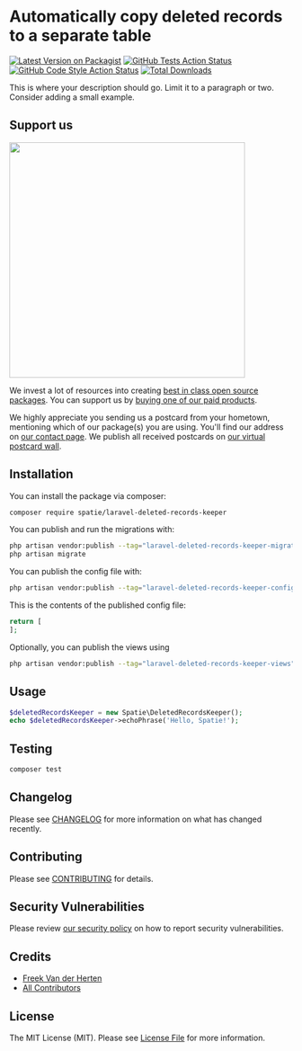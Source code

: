 # Automatically copy deleted records to a separate table

[![Latest Version on Packagist](https://img.shields.io/packagist/v/spatie/laravel-deleted-records-keeper.svg?style=flat-square)](https://packagist.org/packages/spatie/laravel-deleted-records-keeper)
[![GitHub Tests Action Status](https://img.shields.io/github/actions/workflow/status/spatie/laravel-deleted-records-keeper/run-tests.yml?branch=main&label=tests&style=flat-square)](https://github.com/spatie/laravel-deleted-records-keeper/actions?query=workflow%3Arun-tests+branch%3Amain)
[![GitHub Code Style Action Status](https://img.shields.io/github/actions/workflow/status/spatie/laravel-deleted-records-keeper/fix-php-code-style-issues.yml?branch=main&label=code%20style&style=flat-square)](https://github.com/spatie/laravel-deleted-records-keeper/actions?query=workflow%3A"Fix+PHP+code+style+issues"+branch%3Amain)
[![Total Downloads](https://img.shields.io/packagist/dt/spatie/laravel-deleted-records-keeper.svg?style=flat-square)](https://packagist.org/packages/spatie/laravel-deleted-records-keeper)

This is where your description should go. Limit it to a paragraph or two. Consider adding a small example.

## Support us

[<img src="https://github-ads.s3.eu-central-1.amazonaws.com/laravel-deleted-records-keeper.jpg?t=1" width="419px" />](https://spatie.be/github-ad-click/laravel-deleted-records-keeper)

We invest a lot of resources into creating [best in class open source packages](https://spatie.be/open-source). You can support us by [buying one of our paid products](https://spatie.be/open-source/support-us).

We highly appreciate you sending us a postcard from your hometown, mentioning which of our package(s) you are using. You'll find our address on [our contact page](https://spatie.be/about-us). We publish all received postcards on [our virtual postcard wall](https://spatie.be/open-source/postcards).

## Installation

You can install the package via composer:

```bash
composer require spatie/laravel-deleted-records-keeper
```

You can publish and run the migrations with:

```bash
php artisan vendor:publish --tag="laravel-deleted-records-keeper-migrations"
php artisan migrate
```

You can publish the config file with:

```bash
php artisan vendor:publish --tag="laravel-deleted-records-keeper-config"
```

This is the contents of the published config file:

```php
return [
];
```

Optionally, you can publish the views using

```bash
php artisan vendor:publish --tag="laravel-deleted-records-keeper-views"
```

## Usage

```php
$deletedRecordsKeeper = new Spatie\DeletedRecordsKeeper();
echo $deletedRecordsKeeper->echoPhrase('Hello, Spatie!');
```

## Testing

```bash
composer test
```

## Changelog

Please see [CHANGELOG](CHANGELOG.md) for more information on what has changed recently.

## Contributing

Please see [CONTRIBUTING](CONTRIBUTING.md) for details.

## Security Vulnerabilities

Please review [our security policy](../../security/policy) on how to report security vulnerabilities.

## Credits

- [Freek Van der Herten](https://github.com/freekmurze)
- [All Contributors](../../contributors)

## License

The MIT License (MIT). Please see [License File](LICENSE.md) for more information.
